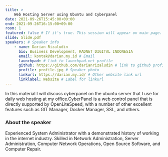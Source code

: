 ```yaml
---
title: >
    Web Hosting Server using Ubuntu and Cyberpanel 
date: 2021-09-26T15:45:00+09:00
end: 2021-09-26T16:15:00+09:00
room: 1
featured: false # If it's true. This session will appear on main page.
slide: Slide.pdf
speakers: # Speaker info
    - name: Darian Rizaludin
      bio: Business Development, RADNET DIGITAL INDONESIA
      email: kontak@darian.my.id # Email
      launchpad: # link to launchpad.net profile
      github: https://github.com/darianrizaludin # link to github profile
      profile: profile.jpg # Speaker photo
      linkurl: https://darian.my.id/ # Other website link url
      linklabel: Website # Label for linkurl
---
```

In this material I will discuss cyberpanel on the ubuntu server that I use for daily web hosting at my office.CyberPanel is a web control panel that is directly supported by OpenLiteSpeed, with a number of other excellent features such as GIT Manager, Docker Manager, SSL, and others.


### About the speaker
Experienced System Administrator with a demonstrated history of working in the internet industry. Skilled in Network Administration, Server Administration, Computer Network Operations, Open Source Software, and Computer Repair.
